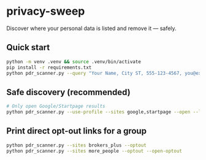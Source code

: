 
# privacy-sweep

Discover where your personal data is listed and remove it — safely.

## Quick start
```bash
python -m venv .venv && source .venv/bin/activate
pip install -r requirements.txt
python pdr_scanner.py --query "Your Name, City ST, 555-123-4567, you@example.com"
```

## Safe discovery (recommended)
```bash
# Only open Google/Startpage results
python pdr_scanner.py --use-profile --sites google,startpage --open --limit-open 8 --no-open-non-google
```

## Print direct opt-out links for a group
```bash
python pdr_scanner.py --sites brokers_plus --optout
python pdr_scanner.py --sites more_people --optout --open-optout
```
